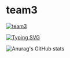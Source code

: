 # team3
[![team3](https://readme-typing-svg.demolab.com/?lines=Hi)](https://git.io/typing-svg)


[![Typing SVG](https://readme-typing-svg.herokuapp.com/?color=f0f6fc&lines=team3&font=Redressed&size=40)](https://git.io/typing-svg)

![Anurag's GitHub stats](https://github-readme-stats.vercel.app/api?username=1musk&show_icons=true&theme=radical)
